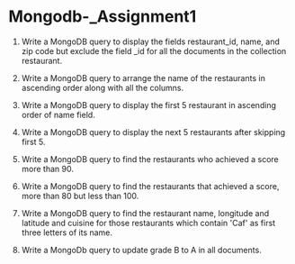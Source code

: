 # Mongodb-_Assignment1
1) Write a MongoDB query to display the fields restaurant_id, name, and zip code but exclude the field _id for all the documents in the collection restaurant.

2) Write a MongoDB query to arrange the name of the restaurants in ascending order along with all the columns.

3) Write a MongoDB query to display the first 5 restaurant in ascending order of name field.

4) Write a MongoDB query to display the next 5 restaurants after skipping first 5.

5) Write a MongoDB query to find the restaurants who achieved a score more than 90.

6) Write a MongoDB query to find the restaurants that achieved a score, more than 80 but less than 100.

7) Write a MongoDB query to find the restaurant name, longitude and latitude and cuisine for those restaurants which contain 'Caf' as first three letters of its name.

8) Write a MongoDb query to update grade B to A in all documents.

